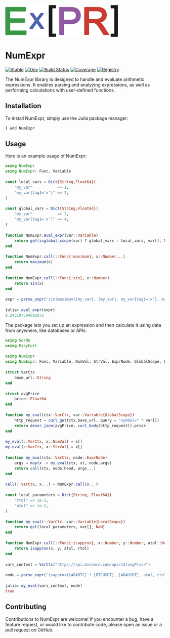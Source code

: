 <img src=docs/src/assets/readme_logo.png height=100 width=auto>

# NumExpr

[![Stable](https://img.shields.io/badge/docs-stable-blue.svg)](https://bhftbootcamp.github.io/NumExpr.jl/stable/)
[![Dev](https://img.shields.io/badge/docs-dev-blue.svg)](https://bhftbootcamp.github.io/NumExpr.jl/dev/)
[![Build Status](https://github.com/bhftbootcamp/NumExpr.jl/actions/workflows/Coverage.yml/badge.svg?branch=master)](https://github.com/bhftbootcamp/NumExpr.jl/actions/workflows/Coverage.yml?query=branch%3Amaster)
[![Coverage](https://codecov.io/gh/bhftbootcamp/NumExpr.jl/branch/master/graph/badge.svg)](https://codecov.io/gh/bhftbootcamp/NumExpr.jl)
[![Registry](https://img.shields.io/badge/registry-Green-green)](https://github.com/bhftbootcamp/Green)

The NumExpr library is designed to handle and evaluate arithmetic expressions. It enables parsing and analyzing expressions, as well as performing calculations with user-defined functions.

## Installation
To install NumExpr, simply use the Julia package manager:

```julia
] add NumExpr
```

## Usage

Here is an example usage of NumExpr:

```julia
using NumExpr
using NumExpr: Func, Variable

const local_vars = Dict{String,Float64}(
    "my_var"           => 1,
    "my_var{tag1='x'}" => 2,
)

const global_vars = Dict{String,Float64}(
    "my_var"           => 3,
    "my_var[tag1='x']" => 4,
)

function NumExpr.eval_expr(var::Variable)
    return get(isglobal_scope(var) ? global_vars : local_vars, var[], NaN)
end

function NumExpr.call(::Func{:maximum}, x::Number...)
    return maximum(x)
end

function NumExpr.call(::Func{:sin}, x::Number)
    return sin(x)
end

expr = parse_expr("sin(maximum({my_var}, [my_var], my_var{tag1='x'}, my_var[tag1='x'])) + 10");

julia> eval_expr(expr)
9.243197504692072
```

The package lets you set up an expression and then calculate it using data from anywhere, like databases or APIs.

```julia
using Serde
using EasyCurl

using NumExpr
using NumExpr: Func, Variable, NumVal, StrVal, ExprNode, GlobalScope, LocalScope

struct VarCtx
    base_url::String
end

struct avgPrice
    price::Float64
end

function my_eval(ctx::VarCtx, var::Variable{GlobalScope})
    http_request = curl_get(ctx.base_url, query = "symbol=" * var[])
    return deser_json(avgPrice, curl_body(http_request)).price
end

my_eval(::VarCtx, x::NumVal) = x[]
my_eval(::VarCtx, x::StrVal) = x[]

function my_eval(ctx::VarCtx, node::ExprNode)
    args = map(x -> my_eval(ctx, x), node.args)
    return call(ctx, node.head, args...)
end

call(::VarCtx, x...) = NumExpr.call(x...)

const local_parameters = Dict{String, Float64}(
    "rtol" => 1e-3,
    "atol" => 1e-2,
)

function my_eval(::VarCtx, var::Variable{LocalScope})
    return get(local_parameters, var[], NaN)
end

function NumExpr.call(::Func{:isapprox}, x::Number, y::Number, atol::Number, rtol::Number)
    return isapprox(x, y; atol, rtol)
end

vars_context = VarCtx("https://api.binance.com/api/v3/avgPrice")

node = parse_expr("isapprox([ADABTC] * [BTCUSDT], [ADAUSDT], atol, rtol)")

julia> my_eval(vars_context, node)
true
```

## Contributing
Contributions to NumExpr are welcome! If you encounter a bug, have a feature request, or would like to contribute code, please open an issue or a pull request on GitHub.
